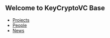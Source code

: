 ## Welcome to KeyCryptoVC Base
  		  
 - [Projects](projects/projects.md)
 - [People](people/people.md)
 - [News](news/news.md)	 
 
 <script>
  (function(i,s,o,g,r,a,m){i['GoogleAnalyticsObject']=r;i[r]=i[r]||function(){
  (i[r].q=i[r].q||[]).push(arguments)},i[r].l=1*new Date();a=s.createElement(o),
  m=s.getElementsByTagName(o)[0];a.async=1;a.src=g;m.parentNode.insertBefore(a,m)
  })(window,document,'script','https://www.google-analytics.com/analytics.js','ga');

  ga('create', 'UA-105521450-1', 'auto');
  ga('send', 'pageview');

</script>
